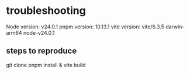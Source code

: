 # troubleshooting

Node version: v24.0.1
pnpm version: 10.13.1
vite version: vite/6.3.5 darwin-arm64 node-v24.0.1

## steps to reproduce
git clone
pnpm install & vite build